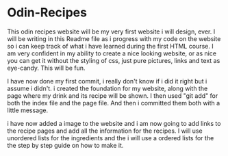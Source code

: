 # Odin-Recipes
This odin recipes website will be my very first website i will design, ever. I will be writing in this Readme file as i progress with my code on the website
so i can keep track of what i have learned during the first HTML course. I am very confident in my ability to create a nice looking website, or as nice you can
get it without the styling of css, just pure pictures, links and text as eye-candy. This will be fun.

I have now done my first commit, i really don't know if i did it right but i assume i didn't. i created the foundation for my website, along with the page where my drink and its recipe will be shown. I then used "git add" for both the index file and the page file. And then i committed them both with a little message.

i have now added a image to the website and i am now going to add links to the recipe pages and add all the information for the recipes. I will use unordered lists for the ingredients and the i will use a ordered lists for the the step by step guide on how to make it.